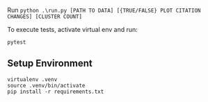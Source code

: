 
Run `python .\run.py [PATH TO DATA] [{TRUE/FALSE} PLOT CITATION CHANGES] [CLUSTER COUNT]`

To execute tests, activate virtual env and run:

```
pytest
```

## Setup Environment 
```shell
virtualenv .venv
source .venv/bin/activate
pip install -r requirements.txt
```
